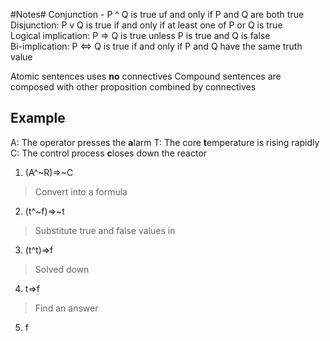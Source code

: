 #Notes#
Conjunction - P ^ Q is true uf and only if P and Q are both true  
Disjunction: P v Q is true if and only if at least one of P or Q is true  
Logical implication: P => Q is true unless P is true and Q is false  
Bi-implication: P <=> Q is true if and only if P and Q have the same truth value  

Atomic sentences uses **no** connectives
Compound sentences are composed with other proposition combined by connectives

Example
-------
A: The operator presses the **a**larm
T: The core **t**emperature is rising rapidly
C: The control process **c**loses down the reactor

1. (A^~R)=>~C
  > Convert into a formula
2. (t^~f)=>~t
  > Substitute true and false values in
3. (t^t)=>f
  > Solved down
4. t=>f
  > Find an answer
5. f
